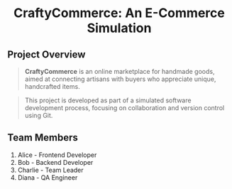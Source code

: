 <h1 align="center">CraftyCommerce: An E-Commerce Simulation</h1>


## Project Overview
> **CraftyCommerce** is an online marketplace for handmade goods, aimed at connecting artisans with buyers who appreciate unique, handcrafted items.

> This project is developed as part of a simulated software development process, focusing on collaboration and version control using Git.

## Team Members
1. Alice - Frontend Developer
2. Bob - Backend Developer
3. Charlie - Team Leader
4. Diana - QA Engineer

